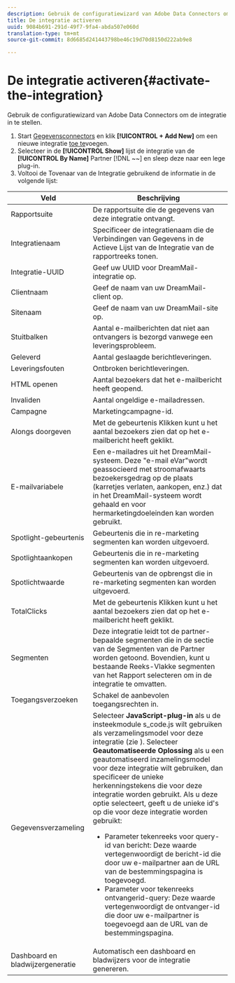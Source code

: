 ```yaml
---
description: Gebruik de configuratiewizard van Adobe Data Connectors om de integratie in te stellen.
title: De integratie activeren
uuid: 9084b691-291d-49f7-9fa4-abda507e060d
translation-type: tm+mt
source-git-commit: 8d6685d241443798be46c19d70d8150d222ab9e8

---
```



# De integratie activeren{#activate-the-integration}

Gebruik de configuratiewizard van Adobe Data Connectors om de integratie in te stellen.

1. Start [Gegevensconnectors](https://docs.adobe.com/content/help/en/analytics/import/dataconnectors/getting-started-data-connectors.html) en klik **[!UICONTROL + Add New]** om een nieuwe integratie [toe te](https://docs.adobe.com/content/help/en/analytics/import/dataconnectors/getting-started-data-connectors.html)voegen.
1. Selecteer in de **[!UICONTROL Show]** lijst de integratie van de **[!UICONTROL By Name]** Partner [!DNL ~~] en sleep deze naar een lege plug-in.
1. Voltooi de Tovenaar van de Integratie gebruikend de informatie in de volgende lijst:

| Veld | Beschrijving |
|--- |--- |
| Rapportsuite | De rapportsuite die de gegevens van deze integratie ontvangt. |
| Integratienaam | Specificeer de integratienaam die de Verbindingen van Gegevens in de Actieve Lijst van de Integratie van de rapportreeks tonen. |
| Integratie-UUID | Geef uw UUID voor DreamMail-integratie op. |
| Clientnaam | Geef de naam van uw DreamMail-client op. |
| Sitenaam | Geef de naam van uw DreamMail-site op. |
| Stuitbalken | Aantal e-mailberichten dat niet aan ontvangers is bezorgd vanwege een leveringsprobleem. |
| Geleverd | Aantal geslaagde berichtleveringen. |
| Leveringsfouten | Ontbroken berichtleveringen. |
| HTML openen | Aantal bezoekers dat het e-mailbericht heeft geopend. |
| Invaliden | Aantal ongeldige e-mailadressen. |
| Campagne | Marketingcampagne-id. |
| Alongs doorgeven | Met de gebeurtenis Klikken kunt u het aantal bezoekers zien dat op het e-mailbericht heeft geklikt. |
| E-mailvariabele | Een e-mailadres uit het DreamMail-systeem. Deze &quot;e-mail eVar&quot;wordt geassocieerd met stroomafwaarts bezoekersgedrag op de plaats (karretjes verlaten, aankopen, enz.) dat in het DreamMail-systeem wordt gehaald en voor hermarketingdoeleinden kan worden gebruikt. |
| Spotlight-gebeurtenis | Gebeurtenis die in re-marketing segmenten kan worden uitgevoerd. |
| Spotlightaankopen | Gebeurtenis die in re-marketing segmenten kan worden uitgevoerd. |
| Spotlichtwaarde | Gebeurtenis van de opbrengst die in re-marketing segmenten kan worden uitgevoerd. |
| TotalClicks | Met de gebeurtenis Klikken kunt u het aantal bezoekers zien dat op het e-mailbericht heeft geklikt. |
| Segmenten | Deze integratie leidt tot de partner-bepaalde segmenten die in de sectie van de Segmenten van de Partner worden getoond. Bovendien, kunt u bestaande Reeks-Vlakke segmenten van het Rapport selecteren om in de integratie te omvatten. |
| Toegangsverzoeken | Schakel de aanbevolen toegangsrechten in. |
| Gegevensverzameling | Selecteer **JavaScript-plug-in** als u de insteekmodule s_code.js wilt gebruiken als verzamelingsmodel voor deze integratie (zie ). Selecteer **Geautomatiseerde Oplossing** als u een geautomatiseerd inzamelingsmodel voor deze integratie wilt gebruiken, dan specificeer de unieke herkenningstekens die voor deze integratie worden gebruikt. Als u deze optie selecteert, geeft u de unieke id&#39;s op die voor deze integratie worden gebruikt:<ul><li>Parameter tekenreeks voor query-id van bericht: Deze waarde vertegenwoordigt de bericht-id die door uw e-mailpartner aan de URL van de bestemmingspagina is toegevoegd.</li><li>Parameter voor tekenreeks ontvangerid-query: Deze waarde vertegenwoordigt de ontvanger-id die door uw e-mailpartner is toegevoegd aan de URL van de bestemmingspagina.</li></ul> |
| Dashboard en bladwijzergeneratie | Automatisch een dashboard en bladwijzers voor de integratie genereren. |
